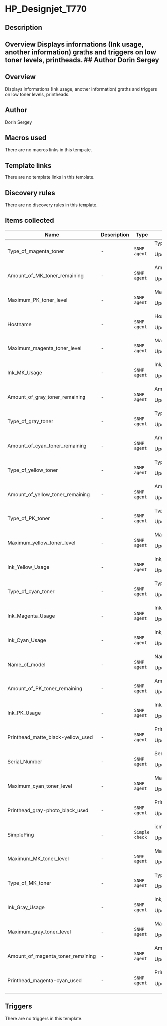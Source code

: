 # HP_Designjet_T770

## Description

## Overview Displays informations (Ink usage, another information) graths and triggers on low toner levels, printheads. ## Author Dorin Sergey 

## Overview

Displays informations (Ink usage, another information) graths and triggers on low toner levels, printheads.



## Author

Dorin Sergey

## Macros used

There are no macros links in this template.

## Template links

There are no template links in this template.

## Discovery rules

There are no discovery rules in this template.

## Items collected

|Name|Description|Type|Key and additional info|
|----|-----------|----|----|
|Type_of_magenta_toner|<p>-</p>|`SNMP agent`|Type_of_magenta_toner<p>Update: 86400</p>|
|Amount_of_MK_toner_remaining|<p>-</p>|`SNMP agent`|Amount_of_MK_toner_remaining<p>Update: 3600</p>|
|Maximum_PK_toner_level|<p>-</p>|`SNMP agent`|Maximum_PK_toner_level<p>Update: 86400</p>|
|Hostname|<p>-</p>|`SNMP agent`|Hostname<p>Update: 86400</p>|
|Maximum_magenta_toner_level|<p>-</p>|`SNMP agent`|Maximum_magenta_toner_level<p>Update: 86400</p>|
|Ink_MK_Usage|<p>-</p>|`SNMP agent`|Ink_MK_Usage<p>Update: 7200</p>|
|Amount_of_gray_toner_remaining|<p>-</p>|`SNMP agent`|Amount_of_gray_toner_remaining<p>Update: 3600</p>|
|Type_of_gray_toner|<p>-</p>|`SNMP agent`|Type_of_gray_toner<p>Update: 86400</p>|
|Amount_of_cyan_toner_remaining|<p>-</p>|`SNMP agent`|Amount_of_cyan_toner_remaining<p>Update: 3600</p>|
|Type_of_yellow_toner|<p>-</p>|`SNMP agent`|Type_of_yellow_toner<p>Update: 86400</p>|
|Amount_of_yellow_toner_remaining|<p>-</p>|`SNMP agent`|Amount_of_yellow_toner_remaining<p>Update: 3600</p>|
|Type_of_PK_toner|<p>-</p>|`SNMP agent`|Type_of_PK_toner<p>Update: 86400</p>|
|Maximum_yellow_toner_level|<p>-</p>|`SNMP agent`|Maximum_yellow_toner_level<p>Update: 86400</p>|
|Ink_Yellow_Usage|<p>-</p>|`SNMP agent`|Ink_Yellow_Usage<p>Update: 7200</p>|
|Type_of_cyan_toner|<p>-</p>|`SNMP agent`|Type_of_cyan_toner<p>Update: 86400</p>|
|Ink_Magenta_Usage|<p>-</p>|`SNMP agent`|Ink_Magenta_Usage<p>Update: 7200</p>|
|Ink_Cyan_Usage|<p>-</p>|`SNMP agent`|Ink_Cyan_Usage<p>Update: 7200</p>|
|Name_of_model|<p>-</p>|`SNMP agent`|Name_of_model<p>Update: 86400</p>|
|Amount_of_PK_toner_remaining|<p>-</p>|`SNMP agent`|Amount_of_PK_toner_remaining<p>Update: 3600</p>|
|Ink_PK_Usage|<p>-</p>|`SNMP agent`|Ink_PK_Usage<p>Update: 7200</p>|
|Printhead_matte_black-yellow_used|<p>-</p>|`SNMP agent`|Printhead_matte_black-yellow_used<p>Update: 7200</p>|
|Serial_Number|<p>-</p>|`SNMP agent`|Serial_Number<p>Update: 72000</p>|
|Maximum_cyan_toner_level|<p>-</p>|`SNMP agent`|Maximum_cyan_toner_level<p>Update: 86400</p>|
|Printhead_gray-photo_black_used|<p>-</p>|`SNMP agent`|Printhead_gray-photo_black_used<p>Update: 7200</p>|
|SimplePing|<p>-</p>|`Simple check`|icmpping<p>Update: 360</p>|
|Maximum_MK_toner_level|<p>-</p>|`SNMP agent`|Maximum_MK_toner_level<p>Update: 86400</p>|
|Type_of_MK_toner|<p>-</p>|`SNMP agent`|Type_of_MK_toner<p>Update: 86400</p>|
|Ink_Gray_Usage|<p>-</p>|`SNMP agent`|Ink_Gray_Usage<p>Update: 7200</p>|
|Maximum_gray_toner_level|<p>-</p>|`SNMP agent`|Maximum_gray_toner_level<p>Update: 86400</p>|
|Amount_of_magenta_toner_remaining|<p>-</p>|`SNMP agent`|Amount_of_magenta_toner_remaining<p>Update: 3600</p>|
|Printhead_magenta-cyan_used|<p>-</p>|`SNMP agent`|Printhead_magenta-cyan_used<p>Update: 7200</p>|
## Triggers

There are no triggers in this template.

